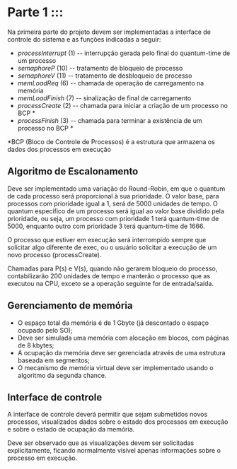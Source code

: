 # Parte 1 :::

Na primeira parte do projeto devem ser implementadas a interface de controle do sistema e as funções indicadas a seguir:

*    *processInterrupt* (1) -- interrupção gerada pelo final do quantum-time de um processo
*    *semaphoreP* (10) -- tratamento de bloqueio de processo
*    *semaphoreV* (11) -- tratamento de desbloqueio de processo
*    *memLoadReq* (6) -- chamada de operação de carregamento na memória
*    *memLoadFinish* (7) -- sinalização de final de carregamento
*    *processCreate* (2) -- chamada para iniciar a criação de um processo no BCP *
*    *processFinish* (3) -- chamada para terminar a existência de um processo no BCP * 

*BCP (Bloco de Controle de Processos) é a estrutura que armazena os dados dos processos em execução 
 
## Algoritmo de Escalonamento

Deve ser implementado uma variação do Round-Robin, em que o quantum de cada processo será proporcional à sua prioridade. O valor base, para processos com prioridade igual a 1, será de 5000 unidades de tempo. O quantum específico de um processo será igual ao valor base dividido pela prioridade, ou seja, um processo com prioridade 1 terá quantum-time de 5000, enquanto outro com prioridade 3 terá quantum-time de 1666.

O processo que estiver em execução será interrompido sempre que solicitar algo diferente de exec, ou o usuário solicitar a execução de um novo processo (processCreate).

Chamadas para P(s) e V(s), quando não gerarem bloqueio do processo, contabilizarão 200 unidades de tempo e manterão o processo que as executou na CPU, exceto se a operação seguinte for de entrada/saída.
 
## Gerenciamento de memória

* O espaço total da memória é de 1 Gbyte (já descontado o espaço ocupado pelo SO);
* Deve ser simulada uma memória com alocação em blocos, com páginas de 8 kbytes;
* A ocupação da memória deve ser gerenciada através de uma estrutura baseada em segmentos;
* O mecanismo de memória virtual deve ser implementado usando o algoritmo da segunda chance. 

 
## Interface de controle

A interface de controle deverá permitir que sejam submetidos novos processos, visualizados dados sobre o estado dos processos em execução e sobre o estado de ocupação da memória.
 
Deve ser observado que as visualizações devem ser solicitadas explicitamente, ficando normalmente visível apenas informações sobre o processo em execução. 
